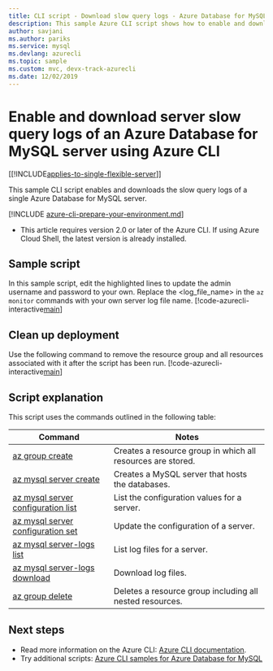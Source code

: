```yaml
---
title: CLI script - Download slow query logs - Azure Database for MySQL
description: This sample Azure CLI script shows how to enable and download the server logs of an Azure Database for MySQL server.
author: savjani
ms.author: pariks
ms.service: mysql
ms.devlang: azurecli
ms.topic: sample
ms.custom: mvc, devx-track-azurecli
ms.date: 12/02/2019
---
```


# Enable and download server slow query logs of an Azure Database for MySQL server using Azure CLI

[[!INCLUDE[applies-to-single-flexible-server](../../includes/applies-to-single-flexible-server.md)]]

This sample CLI script enables and downloads the slow query logs of a single Azure Database for MySQL server.

[!INCLUDE [azure-cli-prepare-your-environment.md](../../../includes/azure-cli-prepare-your-environment.md)]

- This article requires version 2.0 or later of the Azure CLI. If using Azure Cloud Shell, the latest version is already installed. 

## Sample script

In this sample script, edit the highlighted lines to update the admin username and password to your own. Replace the &lt;log_file_name&gt; in the `az monitor` commands with your own server log file name.
[!code-azurecli-interactive[main](../../../cli_scripts/mysql/server-logs/server-logs.sh?highlight=15-16 "Manipulate with server logs.")]

## Clean up deployment

Use the following command to remove the resource group and all resources associated with it after the script has been run. 
[!code-azurecli-interactive[main](../../../cli_scripts/mysql/server-logs/delete-mysql.sh  "Delete the resource group.")]

## Script explanation

This script uses the commands outlined in the following table:

| **Command** | **Notes** |
|---|---|
| [az group create](/cli/azure/group#az_group_create) | Creates a resource group in which all resources are stored. |
| [az mysql server create](/cli/azure/mysql/server#az_mysql_server_create) | Creates a MySQL server that hosts the databases. |
| [az mysql server configuration list](/cli/azure/mysql/server/configuration#az_mysql_server_configuration_list) | List the configuration values for a server. |
| [az mysql server configuration set](/cli/azure/mysql/server/configuration#az_mysql_server_configuration_set) | Update the configuration of a server. |
| [az mysql server-logs list](/cli/azure/mysql/server-logs#az_mysql_server_logs_list) | List log files for a server. |
| [az mysql server-logs download](/cli/azure/mysql/server-logs#az_mysql_server_logs_download) | Download log files. |
| [az group delete](/cli/azure/group#az_group_delete) | Deletes a resource group including all nested resources. |

## Next steps

- Read more information on the Azure CLI: [Azure CLI documentation](/cli/azure).
- Try additional scripts: [Azure CLI samples for Azure Database for MySQL](../sample-scripts-azure-cli.md)
